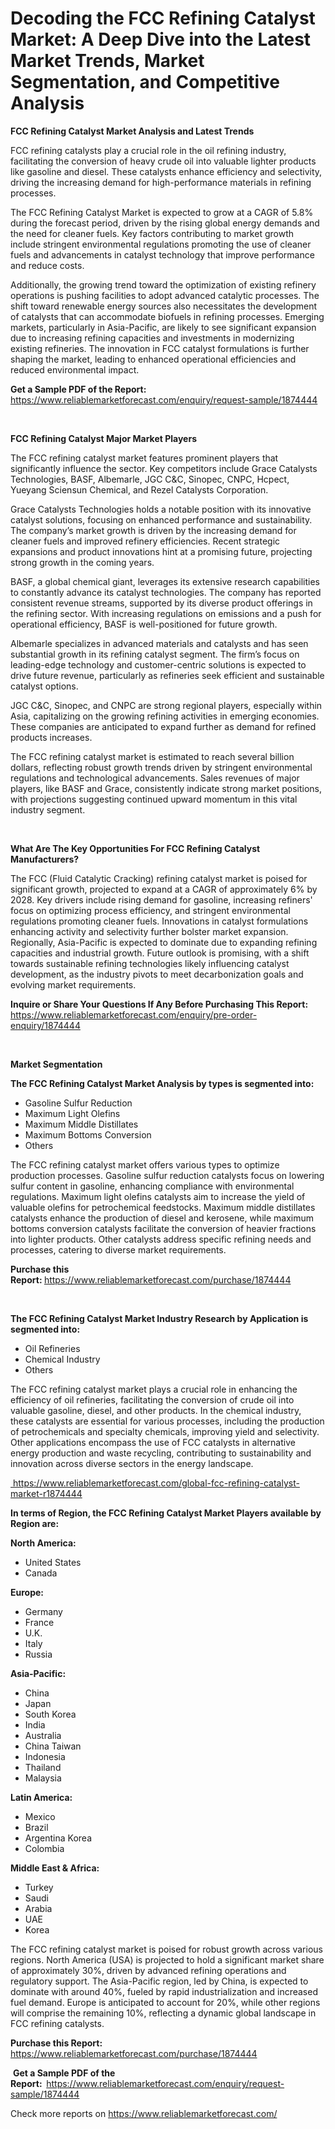<p><h1>Decoding the FCC Refining Catalyst Market: A Deep Dive into the Latest Market Trends, Market Segmentation, and Competitive Analysis</h1></p><p><strong>FCC Refining Catalyst Market Analysis and Latest Trends</strong></p>
<p><p>FCC refining catalysts play a crucial role in the oil refining industry, facilitating the conversion of heavy crude oil into valuable lighter products like gasoline and diesel. These catalysts enhance efficiency and selectivity, driving the increasing demand for high-performance materials in refining processes. </p><p>The FCC Refining Catalyst Market is expected to grow at a CAGR of 5.8% during the forecast period, driven by the rising global energy demands and the need for cleaner fuels. Key factors contributing to market growth include stringent environmental regulations promoting the use of cleaner fuels and advancements in catalyst technology that improve performance and reduce costs.</p><p>Additionally, the growing trend toward the optimization of existing refinery operations is pushing facilities to adopt advanced catalytic processes. The shift toward renewable energy sources also necessitates the development of catalysts that can accommodate biofuels in refining processes. Emerging markets, particularly in Asia-Pacific, are likely to see significant expansion due to increasing refining capacities and investments in modernizing existing refineries. The innovation in FCC catalyst formulations is further shaping the market, leading to enhanced operational efficiencies and reduced environmental impact.</p></p>
<p><strong>Get a Sample PDF of the Report:&nbsp;</strong> <a href="https://www.reliablemarketforecast.com/enquiry/request-sample/1874444?utm_campaign=2190&utm_medium=2&utm_source=Github&utm_content=ia&utm_term=04022025&utm_id=fcc-refining-catalyst">https://www.reliablemarketforecast.com/enquiry/request-sample/1874444</a></p>
<p>&nbsp;</p>
<p><strong>FCC Refining Catalyst Major Market Players</strong></p>
<p><p>The FCC refining catalyst market features prominent players that significantly influence the sector. Key competitors include Grace Catalysts Technologies, BASF, Albemarle, JGC C&C, Sinopec, CNPC, Hcpect, Yueyang Sciensun Chemical, and Rezel Catalysts Corporation. </p><p>Grace Catalysts Technologies holds a notable position with its innovative catalyst solutions, focusing on enhanced performance and sustainability. The company’s market growth is driven by the increasing demand for cleaner fuels and improved refinery efficiencies. Recent strategic expansions and product innovations hint at a promising future, projecting strong growth in the coming years.</p><p>BASF, a global chemical giant, leverages its extensive research capabilities to constantly advance its catalyst technologies. The company has reported consistent revenue streams, supported by its diverse product offerings in the refining sector. With increasing regulations on emissions and a push for operational efficiency, BASF is well-positioned for future growth.</p><p>Albemarle specializes in advanced materials and catalysts and has seen substantial growth in its refining catalyst segment. The firm’s focus on leading-edge technology and customer-centric solutions is expected to drive future revenue, particularly as refineries seek efficient and sustainable catalyst options.</p><p>JGC C&C, Sinopec, and CNPC are strong regional players, especially within Asia, capitalizing on the growing refining activities in emerging economies. These companies are anticipated to expand further as demand for refined products increases.</p><p>The FCC refining catalyst market is estimated to reach several billion dollars, reflecting robust growth trends driven by stringent environmental regulations and technological advancements. Sales revenues of major players, like BASF and Grace, consistently indicate strong market positions, with projections suggesting continued upward momentum in this vital industry segment.</p></p>
<p>&nbsp;</p>
<p><strong>What Are The Key Opportunities For FCC Refining Catalyst Manufacturers?</strong></p>
<p><p>The FCC (Fluid Catalytic Cracking) refining catalyst market is poised for significant growth, projected to expand at a CAGR of approximately 6% by 2028. Key drivers include rising demand for gasoline, increasing refiners' focus on optimizing process efficiency, and stringent environmental regulations promoting cleaner fuels. Innovations in catalyst formulations enhancing activity and selectivity further bolster market expansion. Regionally, Asia-Pacific is expected to dominate due to expanding refining capacities and industrial growth. Future outlook is promising, with a shift towards sustainable refining technologies likely influencing catalyst development, as the industry pivots to meet decarbonization goals and evolving market requirements.</p></p>
<p><strong>Inquire or Share Your Questions If Any Before Purchasing This Report:</strong> <a href="https://www.reliablemarketforecast.com/enquiry/pre-order-enquiry/1874444?utm_campaign=2190&utm_medium=2&utm_source=Github&utm_content=ia&utm_term=04022025&utm_id=fcc-refining-catalyst">https://www.reliablemarketforecast.com/enquiry/pre-order-enquiry/1874444</a></p>
<p>&nbsp;</p>
<p><strong>Market Segmentation</strong></p>
<p><strong>The FCC Refining Catalyst Market Analysis by types is segmented into:</strong></p>
<p><ul><li>Gasoline Sulfur Reduction</li><li>Maximum Light Olefins</li><li>Maximum Middle Distillates</li><li>Maximum Bottoms Conversion</li><li>Others</li></ul></p>
<p><p>The FCC refining catalyst market offers various types to optimize production processes. Gasoline sulfur reduction catalysts focus on lowering sulfur content in gasoline, enhancing compliance with environmental regulations. Maximum light olefins catalysts aim to increase the yield of valuable olefins for petrochemical feedstocks. Maximum middle distillates catalysts enhance the production of diesel and kerosene, while maximum bottoms conversion catalysts facilitate the conversion of heavier fractions into lighter products. Other catalysts address specific refining needs and processes, catering to diverse market requirements.</p></p>
<p><strong>Purchase this Report:&nbsp;</strong><a href="https://www.reliablemarketforecast.com/purchase/1874444?utm_campaign=2190&utm_medium=2&utm_source=Github&utm_content=ia&utm_term=04022025&utm_id=fcc-refining-catalyst">https://www.reliablemarketforecast.com/purchase/1874444</a></p>
<p>&nbsp;</p>
<p><strong>The FCC Refining Catalyst Market Industry Research by Application is segmented into:</strong></p>
<p><ul><li>Oil Refineries</li><li>Chemical Industry</li><li>Others</li></ul></p>
<p><p>The FCC refining catalyst market plays a crucial role in enhancing the efficiency of oil refineries, facilitating the conversion of crude oil into valuable gasoline, diesel, and other products. In the chemical industry, these catalysts are essential for various processes, including the production of petrochemicals and specialty chemicals, improving yield and selectivity. Other applications encompass the use of FCC catalysts in alternative energy production and waste recycling, contributing to sustainability and innovation across diverse sectors in the energy landscape.</p></p>
<p><a href="https://www.reliablemarketforecast.com/global-fcc-refining-catalyst-market-r1874444?utm_campaign=2190&utm_medium=2&utm_source=Github&utm_content=ia&utm_term=04022025&utm_id=fcc-refining-catalyst">&nbsp;https://www.reliablemarketforecast.com/global-fcc-refining-catalyst-market-r1874444</a></p>
<p><strong>In terms of Region, the FCC Refining Catalyst Market Players available by Region are:</strong></p>
<p>
    <p> <strong> North America: </strong>
        <ul>
            <li>United States</li>
            <li>Canada</li>
        </ul>
        </p> 
    <p> <strong> Europe: </strong>
        <ul>
            <li>Germany</li>
            <li>France</li>
            <li>U.K.</li>
            <li>Italy</li>
            <li>Russia</li>
        </ul>
        </p> 
    <p> <strong> Asia-Pacific: </strong>
        <ul>
            <li>China</li>
            <li>Japan</li>
            <li>South Korea</li>
            <li>India</li>
            <li>Australia</li>
            <li>China Taiwan</li>
            <li>Indonesia</li>
            <li>Thailand</li>
            <li>Malaysia</li>
        </ul>
        </p> 
    <p> <strong> Latin America: </strong>
        <ul>
            <li>Mexico</li>
            <li>Brazil</li>
            <li>Argentina Korea</li>
            <li>Colombia</li>
        </ul>
        </p> 
    <p> <strong> Middle East & Africa: </strong>
        <ul>
            <li>Turkey</li>
            <li>Saudi</li>
            <li>Arabia</li>
            <li>UAE</li>
            <li>Korea</li>
        </ul>
    </p>
    </p>
<p><p>The FCC refining catalyst market is poised for robust growth across various regions. North America (USA) is projected to hold a significant market share of approximately 30%, driven by advanced refining operations and regulatory support. The Asia-Pacific region, led by China, is expected to dominate with around 40%, fueled by rapid industrialization and increased fuel demand. Europe is anticipated to account for 20%, while other regions will comprise the remaining 10%, reflecting a dynamic global landscape in FCC refining catalysts.</p></p>
<p><strong>Purchase this Report: </strong><a href="https://www.reliablemarketforecast.com/purchase/1874444?utm_campaign=2190&utm_medium=2&utm_source=Github&utm_content=ia&utm_term=04022025&utm_id=fcc-refining-catalyst">https://www.reliablemarketforecast.com/purchase/1874444</a></p>
<p>&nbsp;<strong>Get a Sample PDF of the Report:&nbsp;&nbsp;</strong><a href="https://www.reliablemarketforecast.com/enquiry/request-sample/1874444?utm_campaign=2190&utm_medium=2&utm_source=Github&utm_content=ia&utm_term=04022025&utm_id=fcc-refining-catalyst">https://www.reliablemarketforecast.com/enquiry/request-sample/1874444</a></p>
<p><strong></strong></p>
<p>Check more reports on <a href="https://www.reliablemarketforecast.com/?utm_campaign=2190&utm_medium=2&utm_source=Github&utm_content=ia&utm_term=04022025&utm_id=fcc-refining-catalyst">https://www.reliablemarketforecast.com/</a></p>